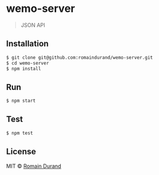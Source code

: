 # wemo-server
> JSON API

## Installation

```sh
$ git clone git@github.com:romaindurand/wemo-server.git
$ cd wemo-server
$ npm install
```

## Run

```sh
$ npm start
```

## Test

```sh
$ npm test
```

## License

MIT © [Romain Durand](https://github.com/romaindurand)
